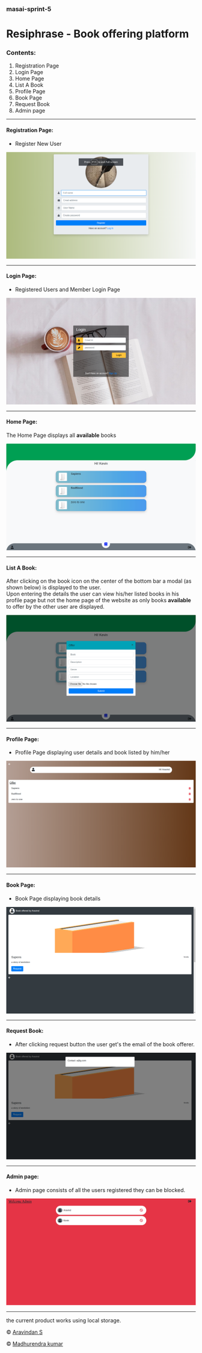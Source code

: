 ### masai-sprint-5

# Resiphrase - Book offering platform
### Contents:
 1. Registration Page
 2. Login Page
 3. Home Page
 4. List A Book
 5. Profile Page
 6. Book Page
 7. Request Book
 8. Admin page
  
---

#### Registration Page:
* Register New User

![Registration Page](https://github.com/Madhurendra1311/masai-sprint-5/blob/master/Resources/readme/registration.png)

---
#### Login Page:
* Registered Users and Member Login Page

![Login Page](https://github.com/Madhurendra1311/masai-sprint-5/blob/master/Resources/readme/login.png)

---
#### Home Page:
<p>The Home Page displays all <b>available</b> books </p>

![Home Page](https://github.com/Madhurendra1311/masai-sprint-5/blob/master/Resources/readme/homepage.png)

---
#### List A Book:
<p>After clicking on the book icon on the center of the bottom bar a modal (as shown below) is displayed to the user.<br>
Upon entering the details the user can view his/her listed books in his profile page but not the home page of the website as only books <b>available</b> to offer by the other user are displayed.</p>

![Book Listing](https://github.com/Madhurendra1311/masai-sprint-5/blob/master/Resources/readme/list%20books.png)

---
#### Profile Page:
* Profile Page displaying user details and book listed by him/her

![Profile Page](https://github.com/Madhurendra1311/masai-sprint-5/blob/master/Resources/readme/profilepage.png)

---
#### Book Page:
* Book Page displaying book details

![Book Page](https://github.com/Madhurendra1311/masai-sprint-5/blob/master/Resources/readme/book%20details.png)

---
#### Request Book:
* After clicking request button the user get's the email of the book offerer.

![Request Page](https://github.com/Madhurendra1311/masai-sprint-5/blob/master/Resources/readme/request.png)

---
#### Admin page:
* Admin page consists of all the users registered they can be blocked.

![Admin Page](https://github.com/Madhurendra1311/masai-sprint-5/blob/master/Resources/readme/admin.png)

---

the current product works using local storage.

© [Aravindan S](https://github.com/aravindsakthivel) 

© [Madhurendra kumar](https://github.com/Madhurendra1311) 

